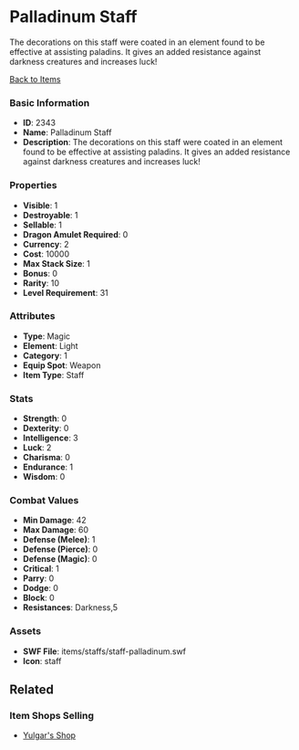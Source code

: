 # Palladinum Staff

The decorations on this staff were coated in an element found to be effective at assisting paladins.  It gives an added resistance against darkness creatures and increases luck!

[Back to Items](../items.md)

### Basic Information

- **ID**: 2343
- **Name**: Palladinum Staff
- **Description**: The decorations on this staff were coated in an element found to be effective at assisting paladins.  It gives an added resistance against darkness creatures and increases luck!

### Properties

- **Visible**: 1
- **Destroyable**: 1
- **Sellable**: 1
- **Dragon Amulet Required**: 0
- **Currency**: 2
- **Cost**: 10000
- **Max Stack Size**: 1
- **Bonus**: 0
- **Rarity**: 10
- **Level Requirement**: 31

### Attributes

- **Type**: Magic
- **Element**: Light
- **Category**: 1
- **Equip Spot**: Weapon
- **Item Type**: Staff

### Stats

- **Strength**: 0
- **Dexterity**: 0
- **Intelligence**: 3
- **Luck**: 2
- **Charisma**: 0
- **Endurance**: 1
- **Wisdom**: 0

### Combat Values

- **Min Damage**: 42
- **Max Damage**: 60
- **Defense (Melee)**: 1
- **Defense (Pierce)**: 0
- **Defense (Magic)**: 0
- **Critical**: 1
- **Parry**: 0
- **Dodge**: 0
- **Block**: 0
- **Resistances**: Darkness,5

### Assets

- **SWF File**: items/staffs/staff-palladinum.swf
- **Icon**: staff

## Related

### Item Shops Selling

- [Yulgar's Shop](../item-shops/1-yulgar-s-shop.md)

